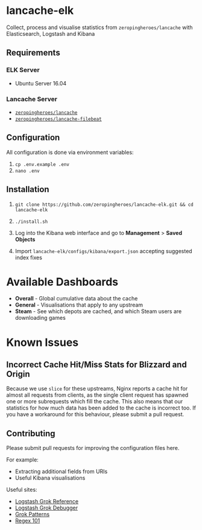 # lancache-elk

Collect, process and visualise statistics from `zeropingheroes/lancache` with Elasticsearch, Logstash and Kibana

## Requirements

### ELK Server

* Ubuntu Server 16.04

### Lancache Server

* [`zeropingheroes/lancache`](https://github.com/zeropingheroes/lancache)
* [`zeropingheroes/lancache-filebeat`](https://github.com/zeropingheroes/lancache-filebeat)

## Configuration

All configuration is done via environment variables:

1. `cp .env.example .env`
2. `nano .env`

## Installation

1. `git clone https://github.com/zeropingheroes/lancache-elk.git && cd lancache-elk`

2.  `./install.sh`

3. Log into the Kibana web interface and go to **Management** > **Saved Objects**

4. Import `lancache-elk/configs/kibana/export.json` accepting suggested index fixes

# Available Dashboards

* **Overall** - Global cumulative data about the cache
* **General** - Visualisations that apply to any upstream
* **Steam** - See which depots are cached, and which Steam users are downloading games

# Known Issues

## Incorrect Cache Hit/Miss Stats for Blizzard and Origin

Because we use `slice` for these upstreams, Nginx reports a cache hit for almost all requests from clients, as the single client request has spawned one or more subrequests which fill the cache.
This also means that our statistics for how much data has been added to the cache is incorrect too. If you have a workaround for this behaviour, please submit a pull request. 

## Contributing

Please submit pull requests for improving the configuration files here.

For example:

* Extracting additional fields from URIs
* Useful Kibana visualisations

Useful sites:

* [Logstash Grok Reference](https://www.elastic.co/guide/en/logstash/current/plugins-filters-grok.html)
* [Logstash Grok Debugger](https://grokdebug.herokuapp.com/)
* [Grok Patterns](https://github.com/logstash-plugins/logstash-patterns-core/blob/master/patterns/grok-patterns)
* [Regex 101](https://regex101.com/)
